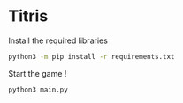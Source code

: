 # Titris

Install the required libraries
```sh
python3 -m pip install -r requirements.txt
```

Start the game !
```sh
python3 main.py
```
